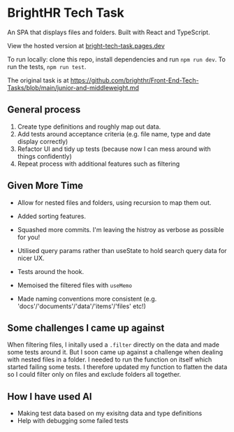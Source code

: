 # BrightHR Tech Task

An SPA that displays files and folders. Built with React and TypeScript.

View the hosted version at [bright-tech-task.pages.dev](https://bright-tech-task.pages.dev)

To run locally: clone this repo, install dependencies and run `npm run dev`. To run the tests, `npm run test`.

The original task is at https://github.com/brighthr/Front-End-Tech-Tasks/blob/main/junior-and-middleweight.md

## General process

1. Create type definitions and roughly map out data.
2. Add tests around acceptance criteria (e.g. file name, type and date display correctly)
3. Refactor UI and tidy up tests (because now I can mess around with things confidently)
4. Repeat process with additional features such as filtering

## Given More Time

- Allow for nested files and folders, using recursion to map them out.

- Added sorting features.

- Squashed more commits. I'm leaving the histroy as verbose as possible for you!

- Utilised query params rather than useState to hold search query data for nicer UX.

- Tests around the hook.

- Memoised the filtered files with `useMemo`

- Made naming conventions more consistent (e.g. 'docs'/'documents'/'data'/'items'/'files' etc!)

## Some challenges I came up against

When filtering files, I initally used a `.filter` directly on the data and made some tests around it. But I soon came up against a challenge when dealing with nested files in a folder. I needed to run the function on itself which started failing some tests. I therefore updated my function to flatten the data so I could filter only on files and exclude folders all together.

## How I have used AI

- Making test data based on my exisitng data and type definitions
- Help with debugging some failed tests
